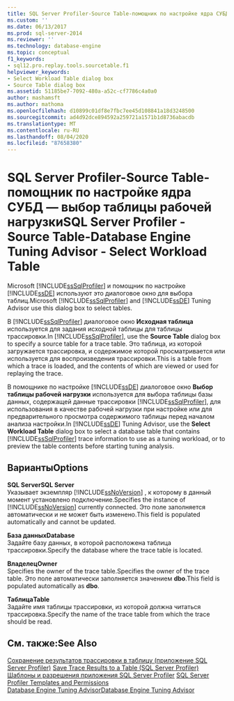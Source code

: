 ```yaml
---
title: SQL Server Profiler-Source Table-помощник по настройке ядра СУБД — выбор таблицы рабочей нагрузки | Документация Майкрософт
ms.custom: ''
ms.date: 06/13/2017
ms.prod: sql-server-2014
ms.reviewer: ''
ms.technology: database-engine
ms.topic: conceptual
f1_keywords:
- sql12.pro.replay.tools.sourcetable.f1
helpviewer_keywords:
- Select Workload Table dialog box
- Source Table dialog box
ms.assetid: 51185be7-7092-480a-a52c-cf7786c4a0a0
author: mashamsft
ms.author: mathoma
ms.openlocfilehash: d10899c01df8e7fbc7ee45d108841a18d3248500
ms.sourcegitcommit: ad4d92dce894592a259721a1571b1d8736abacdb
ms.translationtype: MT
ms.contentlocale: ru-RU
ms.lasthandoff: 08/04/2020
ms.locfileid: "87658380"
---
```

# <a name="sql-server-profiler---source-table-database-engine-tuning-advisor---select-workload-table"></a><span data-ttu-id="40c70-102">SQL Server Profiler-Source Table-помощник по настройке ядра СУБД — выбор таблицы рабочей нагрузки</span><span class="sxs-lookup"><span data-stu-id="40c70-102">SQL Server Profiler - Source Table-Database Engine Tuning Advisor - Select Workload Table</span></span>
  <span data-ttu-id="40c70-103">Microsoft [!INCLUDE[ssSqlProfiler](../includes/sssqlprofiler-md.md)] и помощник по настройке [!INCLUDE[ssDE](../includes/ssde-md.md)] используют это диалоговое окно для выбора таблиц.</span><span class="sxs-lookup"><span data-stu-id="40c70-103">Microsoft [!INCLUDE[ssSqlProfiler](../includes/sssqlprofiler-md.md)] and [!INCLUDE[ssDE](../includes/ssde-md.md)] Tuning Advisor use this dialog box to select tables.</span></span>  
  
 <span data-ttu-id="40c70-104">В [!INCLUDE[ssSqlProfiler](../includes/sssqlprofiler-md.md)] диалоговое окно **Исходная таблица** используется для задания исходной таблицы для таблицы трассировки.</span><span class="sxs-lookup"><span data-stu-id="40c70-104">In [!INCLUDE[ssSqlProfiler](../includes/sssqlprofiler-md.md)], use the **Source Table** dialog box to specify a source table for a trace table.</span></span> <span data-ttu-id="40c70-105">Это таблица, из которой загружается трассировка, и содержимое которой просматривается или используется для воспроизведения трассировки.</span><span class="sxs-lookup"><span data-stu-id="40c70-105">This is a table from which a trace is loaded, and the contents of which are viewed or used for replaying the trace.</span></span>  
  
 <span data-ttu-id="40c70-106">В помощнике по настройке [!INCLUDE[ssDE](../includes/ssde-md.md)] диалоговое окно **Выбор таблицы рабочей нагрузки** используется для выбора таблицы базы данных, содержащей данные трассировки [!INCLUDE[ssSqlProfiler](../includes/sssqlprofiler-md.md)], для использования в качестве рабочей нагрузки при настройке или для предварительного просмотра содержимого таблицы перед началом анализа настройки.</span><span class="sxs-lookup"><span data-stu-id="40c70-106">In [!INCLUDE[ssDE](../includes/ssde-md.md)] Tuning Advisor, use the **Select Workload Table** dialog box to select a database table that contains [!INCLUDE[ssSqlProfiler](../includes/sssqlprofiler-md.md)] trace information to use as a tuning workload, or to preview the table contents before starting tuning analysis.</span></span>  
  
## <a name="options"></a><span data-ttu-id="40c70-107">Варианты</span><span class="sxs-lookup"><span data-stu-id="40c70-107">Options</span></span>  
 <span data-ttu-id="40c70-108">**SQL Server**</span><span class="sxs-lookup"><span data-stu-id="40c70-108">**SQL Server**</span></span>  
 <span data-ttu-id="40c70-109">Указывает экземпляр [!INCLUDE[ssNoVersion](../includes/ssnoversion-md.md)] , к которому в данный момент установлено подключение.</span><span class="sxs-lookup"><span data-stu-id="40c70-109">Specifies the instance of [!INCLUDE[ssNoVersion](../includes/ssnoversion-md.md)] currently connected.</span></span> <span data-ttu-id="40c70-110">Это поле заполняется автоматически и не может быть изменено.</span><span class="sxs-lookup"><span data-stu-id="40c70-110">This field is populated automatically and cannot be updated.</span></span>  
  
 <span data-ttu-id="40c70-111">**База данных**</span><span class="sxs-lookup"><span data-stu-id="40c70-111">**Database**</span></span>  
 <span data-ttu-id="40c70-112">Задайте базу данных, в которой расположена таблица трассировки.</span><span class="sxs-lookup"><span data-stu-id="40c70-112">Specify the database where the trace table is located.</span></span>  
  
 <span data-ttu-id="40c70-113">**Владелец**</span><span class="sxs-lookup"><span data-stu-id="40c70-113">**Owner**</span></span>  
 <span data-ttu-id="40c70-114">Specifies the owner of the trace table.</span><span class="sxs-lookup"><span data-stu-id="40c70-114">Specifies the owner of the trace table.</span></span> <span data-ttu-id="40c70-115">Это поле автоматически заполняется значением **dbo**.</span><span class="sxs-lookup"><span data-stu-id="40c70-115">This field is populated automatically as **dbo**.</span></span>  
  
 <span data-ttu-id="40c70-116">**Таблица**</span><span class="sxs-lookup"><span data-stu-id="40c70-116">**Table**</span></span>  
 <span data-ttu-id="40c70-117">Задайте имя таблицы трассировки, из которой должна читаться трассировка.</span><span class="sxs-lookup"><span data-stu-id="40c70-117">Specify the name of the trace table from which the trace should be read.</span></span>  
  
## <a name="see-also"></a><span data-ttu-id="40c70-118">См. также:</span><span class="sxs-lookup"><span data-stu-id="40c70-118">See Also</span></span>  
 <span data-ttu-id="40c70-119">[Сохранение результатов трассировки в таблицу (приложение SQL Server Profiler)](../tools/sql-server-profiler/save-trace-results-to-a-table-sql-server-profiler.md) </span><span class="sxs-lookup"><span data-stu-id="40c70-119">[Save Trace Results to a Table &#40;SQL Server Profiler&#41;](../tools/sql-server-profiler/save-trace-results-to-a-table-sql-server-profiler.md) </span></span>  
 <span data-ttu-id="40c70-120">[Шаблоны и разрешения приложения SQL Server Profiler](../tools/sql-server-profiler/sql-server-profiler-templates-and-permissions.md) </span><span class="sxs-lookup"><span data-stu-id="40c70-120">[SQL Server Profiler Templates and Permissions](../tools/sql-server-profiler/sql-server-profiler-templates-and-permissions.md) </span></span>  
 [<span data-ttu-id="40c70-121">Database Engine Tuning Advisor</span><span class="sxs-lookup"><span data-stu-id="40c70-121">Database Engine Tuning Advisor</span></span>](../relational-databases/performance/database-engine-tuning-advisor.md)  
  
  
